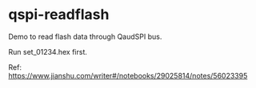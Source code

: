 # qspi-readflash
Demo to read flash data through QaudSPI bus.

Run set_01234.hex first.

Ref: https://www.jianshu.com/writer#/notebooks/29025814/notes/56023395
